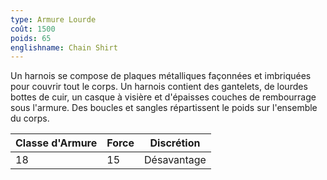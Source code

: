 ```yaml
---
type: Armure Lourde
coût: 1500
poids: 65
englishname: Chain Shirt
---
```

Un harnois se compose de plaques métalliques façonnées et imbriquées pour couvrir tout le corps. Un harnois contient des gantelets, de lourdes bottes de cuir, un casque à visière et d'épaisses couches de rembourrage sous l'armure. Des boucles et sangles répartissent le poids sur l'ensemble du corps.

| Classe d'Armure | Force | Discrétion  |
| --------------- | ----- | ----------- |
| 18              | 15    | Désavantage |
